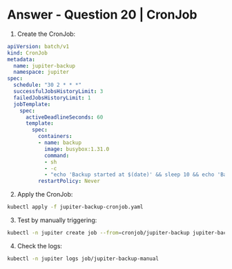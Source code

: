 # Answer - Question 20 | CronJob

1. Create the CronJob:
```yaml
apiVersion: batch/v1
kind: CronJob
metadata:
  name: jupiter-backup
  namespace: jupiter
spec:
  schedule: "30 2 * * *"
  successfulJobsHistoryLimit: 3
  failedJobsHistoryLimit: 1
  jobTemplate:
    spec:
      activeDeadlineSeconds: 60
      template:
        spec:
          containers:
          - name: backup
            image: busybox:1.31.0
            command:
            - sh
            - -c
            - "echo 'Backup started at $(date)' && sleep 10 && echo 'Backup completed at $(date)'"
          restartPolicy: Never
```

2. Apply the CronJob:
```bash
kubectl apply -f jupiter-backup-cronjob.yaml
```

3. Test by manually triggering:
```bash
kubectl -n jupiter create job --from=cronjob/jupiter-backup jupiter-backup-manual
```

4. Check the logs:
```bash
kubectl -n jupiter logs job/jupiter-backup-manual
```
